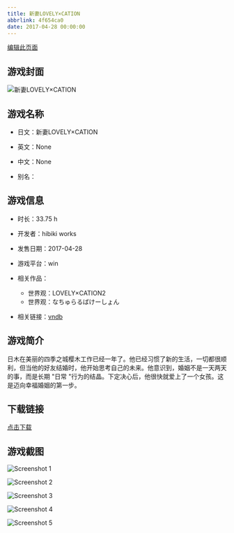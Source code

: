 ```yaml
---
title: 新妻LOVELY×CATION
abbrlink: 4f654ca0
date: 2017-04-28 00:00:00
---
```

[编辑此页面](https://github.com/ACG-3/ADV3-source/blob/main/source/_posts/games/%E6%96%B0%E5%A6%BBLOVELY%C3%97CATION.md)

## 游戏封面

![新妻LOVELY×CATION](https%3A//pan.timero.xyz/onedrive/img_lib_001/%E6%96%B0%E5%A6%BBLOVELY%C3%97CATION_cover.avif)


## 游戏名称

- 日文：新妻LOVELY×CATION
- 英文：None
- 中文：None

- 别名：


## 游戏信息

- 时长：33.75 h
- 开发者：hibiki works
- 发售日期：2017-04-28
- 游戏平台：win
- 相关作品：
   - 世界观：LOVELY×CATION2
   - 世界观：なちゅらるばけーしょん

- 相关链接：[vndb](https://vndb.org/v20406)


## 游戏简介

日木在美丽的四季之城樱木工作已经一年了。他已经习惯了新的生活，一切都很顺利，但当他的好友结婚时，他开始思考自己的未来。他意识到，婚姻不是一天两天的事，而是长期 "日常 "行为的结晶。下定决心后，他很快就爱上了一个女孩。这是迈向幸福婚姻的第一步。




## 下载链接

[点击下载](https://pan.timero.xyz/onedrive/adv_lib_001/%E6%96%B0%E5%A6%BBLOVELY%C3%97CATION)


## 游戏截图


![Screenshot 1](https%3A//pan.timero.xyz/onedrive/img_lib_001/%E6%96%B0%E5%A6%BBLOVELY%C3%97CATION_Screenshot_1.avif)

![Screenshot 2](https%3A//pan.timero.xyz/onedrive/img_lib_001/%E6%96%B0%E5%A6%BBLOVELY%C3%97CATION_Screenshot_2.avif)

![Screenshot 3](https%3A//pan.timero.xyz/onedrive/img_lib_001/%E6%96%B0%E5%A6%BBLOVELY%C3%97CATION_Screenshot_3.avif)

![Screenshot 4](https%3A//pan.timero.xyz/onedrive/img_lib_001/%E6%96%B0%E5%A6%BBLOVELY%C3%97CATION_Screenshot_4.avif)

![Screenshot 5](https%3A//pan.timero.xyz/onedrive/img_lib_001/%E6%96%B0%E5%A6%BBLOVELY%C3%97CATION_Screenshot_5.avif)

